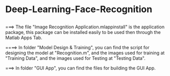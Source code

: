 # Deep-Learning-Face-Recognition
## 
===>
The file "Image Recognition Application.mlappinstall" is the application package, this package can be installed easily to be used then through the Matlab Apps Tab.

====>
In folder "Model Design & Training", you can find the script for designing the model at "Recognition.m", and the images used for training at "Training Data", and the images used for Testing at "Testing Data".


===>
In folder "GUI App", you can find the files for building the GUI App.
